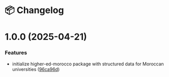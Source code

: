 # 📦 Changelog


# 1.0.0 (2025-04-21)


### Features

* initialize higher-ed-morocco package with structured data for Moroccan universities ([96ca96d](https://github.com/anasbehhari/higher-edu-morocco/commit/96ca96d66373422376c965d7c76977273e78ea75))
